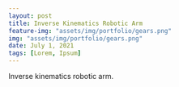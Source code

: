 ```yaml
---
layout: post
title: Inverse Kinematics Robotic Arm
feature-img: "assets/img/portfolio/gears.png"
img: "assets/img/portfolio/gears.png"
date: July 1, 2021
tags: [Lorem, Ipsum]
---
```


Inverse kinematics robotic arm.
